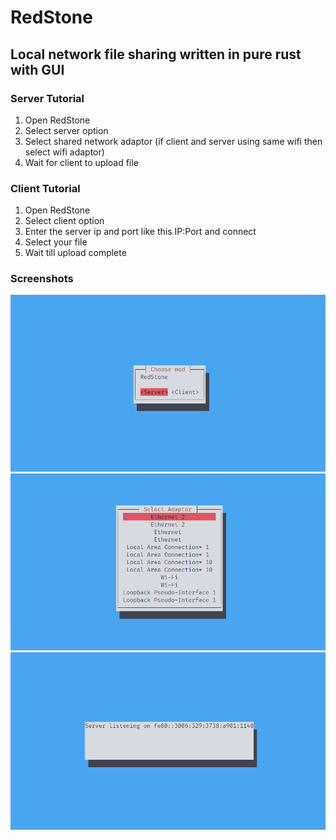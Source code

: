 # RedStone

## Local network file sharing written in pure rust with GUI

### Server Tutorial

1. Open RedStone
2. Select server option
3. Select shared network adaptor (if client and server using same wifi then select wifi adaptor)
4. Wait for client to upload file

### Client Tutorial

1. Open RedStone
2. Select client option
3. Enter the server ip and port like this IP:Port and connect
4. Select your file
5. Wait till upload complete

### Screenshots

![screenshot 1](./Screenshots/1.png)
![screenshot 2](./Screenshots/2.png)
![screenshot 3](./Screenshots/3.png)